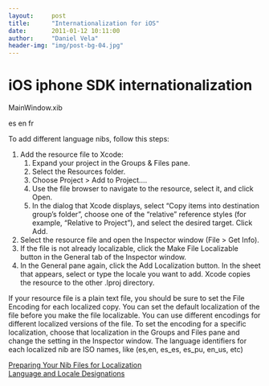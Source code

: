 ```yaml
---
layout:     post
title:      "Internationalization for iOS"
date:       2011-01-12 10:11:00
author:     "Daniel Vela"
header-img: "img/post-bg-04.jpg"
---
```


# iOS iphone SDK internationalization

MainWindow.xib  

es
en
fr  

To add different language nibs, follow this steps:

1. Add the resource file to Xcode:
	1. Expand your project in the Groups &amp; Files pane.
	2. Select the Resources folder.
	3. Choose Project &gt; Add to Project….
	4. Use the file browser to navigate to the resource, select it, and click Open.
	5. In the dialog that Xcode displays, select “Copy items into destination group’s folder”, choose one of the “relative” reference styles (for example, “Relative to Project”), and select the desired target. Click Add.
2. Select the resource file and open the Inspector window (File &gt; Get Info).
3. If the file is not already localizable, click the Make File Localizable button in the General tab of the Inspector window.
4. In the General pane again, click the Add Localization button. In the sheet that appears, select or type the locale you want to add. Xcode copies the resource to the other .lproj directory.

If your resource file is a plain text file, you should be sure to set the File Encoding for each localized copy. You can set the default localization of the file before you make the file localizable. You can use different encodings for different localized versions of the file. To set the encoding for a specific localization, choose that localization in the Groups and Files pane and change the setting in the Inspector window.
The language identifiers for each localized nib are ISO names, like (es,en, es_es, es_pu, en_us, etc)  

[Preparing Your Nib Files for Localization](http://developer.apple.com/library/ios/#documentation/MacOSX/Conceptual/BPInternational/Articles/LocalizingInterfaces.html%23//apple_ref/doc/uid/20002138-BBCBFFDF)  
[Language and Locale Designations](http://developer.apple.com/library/ios/#documentation/MacOSX/Conceptual/BPInternational/Articles/LanguageDesignations.html%23//apple_ref/doc/uid/20002144-BBCEGGFF)
